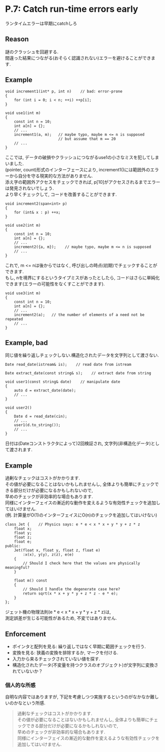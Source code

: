 # P.7: Catch run-time errors early
ランタイムエラーは早期にcatchしろ

## Reason
謎のクラッシュを回避する.  
間違った結果につながる(おそらく認識されない)エラーを避けることができます.

## Example
```
void increment1(int* p, int n)    // bad: error-prone
{
    for (int i = 0; i < n; ++i) ++p[i];
}

void use1(int m)
{
    const int n = 10;
    int a[n] = {};
    // ...
    increment1(a, m);   // maybe typo, maybe m <= n is supposed
                        // but assume that m == 20
    // ...
}
```
ここでは, データの破損やクラッシュにつながるuse1の小さなミスを犯してしまいました.  
(pointer, count)形式のインターフェースにより, increment1()には範囲外のエラーから自分を守る現実的な方法がありません.  
添え字の範囲外アクセスをチェックできれば, p[10]がアクセスされるまでエラーは発見されないでしょう.  
より早くチェックして, コードを改善することができます.  
```
void increment2(span<int> p)
{
    for (int& x : p) ++x;
}

void use2(int m)
{
    const int n = 10;
    int a[n] = {};
    // ...
    increment2({a, m});    // maybe typo, maybe m <= n is supposed
    // ...
}
```
これで, m <= nは後からではなく, 呼び出しの時点(初期)でチェックすることができます.  
もし, nを境界にするというタイプミスがあったとしたら, コードはさらに単純化できます(エラーの可能性をなくすことができます).
```
void use3(int m)
{
    const int n = 10;
    int a[n] = {};
    // ...
    increment2(a);   // the number of elements of a need not be repeated
    // ...
}
```

## Example, bad
同じ値を繰り返しチェックしない.構造化されたデータを文字列として渡さない.
```
Date read_date(istream& is);    // read date from istream

Date extract_date(const string& s);    // extract date from string

void user1(const string& date)    // manipulate date
{
    auto d = extract_date(date);
    // ...
}

void user2()
{
    Date d = read_date(cin);
    // ...
    user1(d.to_string());
    // ...
}
```
日付は(Dateコンストラクタによって)2回検証され, 文字列(非構造化データ)として渡されます.

## Example
過剰なチェックはコストがかかります.  
その値が必要になることはないかもしれませんし, 全体よりも簡単にチェックできる部分だけが必要になるかもしれないので,  
早めのチェックが非効率的な場合もあります.  
同様にインターフェイスの漸近的な動作を変えるような有効性チェックを追加してはいけません.  
(例. 計算量がO(1)のインターフェイスにO(n)のチェックを追加してはいけない)
```
class Jet {    // Physics says: e * e < x * x + y * y + z * z
    float x;
    float y;
    float z;
    float e;
public:
    Jet(float x, float y, float z, float e)
        :x(x), y(y), z(z), e(e)
    {
        // Should I check here that the values are physically meaningful?
    }

    float m() const
    {
        // Should I handle the degenerate case here?
        return sqrt(x * x + y * y + z * z - e * e);
    }
};
```
ジェット機の物理法則(e * e < x * x + y * y + z * z)は,  
測定誤差が生じる可能性があるため, 不変ではありません.

## Enforcement
- ポインタと配列を見る: 繰り返しではなく早期に範囲チェックを行う.  
- 変換を見る: 狭義の変換を排除するか, マークを付ける.
- 入力から来るチェックされていない値を探す.
- 構造化されたデータ(不変量を持つクラスのオブジェクト)が文字列に変換されていないか？

### 個人的な所感
自明な内容ではありますが, 下記を考慮しつつ実施するというのがなかなか難しいのかなという所感.  
>過剰なチェックはコストがかかります.  
その値が必要になることはないかもしれませんし, 全体よりも簡単にチェックできる部分だけが必要になるかもしれないので,  
早めのチェックが非効率的な場合もあります.  
同様にインターフェイスの漸近的な動作を変えるような有効性チェックを追加してはいけません. 


